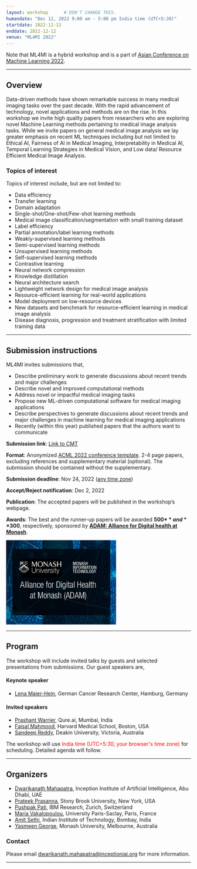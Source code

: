 ```yaml
---
layout: workshop      # DON'T CHANGE THIS.
humandate: "Dec 12, 2022 9:00 am - 5:00 pm India time (UTC+5:30)"
startdate: 2022-12-12
enddate: 2022-12-12
venue: "ML4MI 2022"
---
```


Note that ML4MI is a hybrid workshop and is a part of <a href="https://www.acml-conf.org/2022/index.html#hero">Asian Conference on Machine Learning 2022</a>. 

[//]: # (<font color='FF0000'> To attend the workshop, please register for the conference</font>.)
[//]: # (**More details are coming soon, stay tuned.**)
[//]: # (The zoom meeting link can be found at the virtual site and the gather town of ACML 2022.)

<hr/>

<h2>Overview</h2>

<p>
Data-driven methods have shown remarkable success in many medical imaging tasks over the past decade. With the rapid advancement of technology, novel applications and methods are on the rise. In this workshop we invite high quality papers from researchers who are exploring novel Machine Learning methods pertaining to medical image analysis tasks. While we invite papers on general medical image analysis we lay greater emphasis on recent ML techniques including but not limited to Ethical AI, Fairness of AI in Medical Imaging, Interpretability in Medical AI, Temporal Learning Strategies in Medical Vision, and Low data/ Resource Efficient Medical Image Analysis.
</p>

<h3>Topics of interest</h3>

Topics of interest include, but are not limited to:

* Data efficiency
* Transfer learning
* Domain adaptation
* Single-shot/One-shot/Few-shot learning methods
* Medical image classification/segmentation with small training dataset
* Label efficiency
* Partial annotation/label learning methods
* Weakly-supervised learning methods
* Semi-supervised learning methods
* Unsupervised learning methods
* Self-supervised learning methods
* Contrastive learning
* Neural network compression
* Knowledge distillation
* Neural architecture search
* Lightweight network design for medical image analysis
* Resource-efficient learning for real-world applications
* Model deployment on low-resource devices
* New datasets and benchmark for resource-efficient learning in medical image analysis
* Disease diagnosis, progression and treatment stratification with limited training data

<hr/>

<h2>Submission instructions</h2>

ML4MI invites submissions that,
* Describe preliminary work to generate discussions about recent trends and major challenges
* Describe novel and improved computational methods 
*	Address novel or impactful medical imaging tasks 
*	Propose new ML-driven computational software for medical imaging applications 
*	Describe perspectives to generate discussions about recent trends and major challenges in machine learning for medical imaging applications
*	Recently (within this year) published papers that the authors want to communicate

[//]: # (**Submission link [TBA]**: <a href="https://openreview.net/group?id=NeurIPS.cc%2F2022%2FWorkshop%2FLMRL"> Link to OpenReview</a>)

**Submission link**: <a href="https://cmt3.research.microsoft.com/ML4MI2022/Submission/Index"> Link to CMT</a>

**Format**: Anonymized <a href="https://www.acml-conf.org/2022/assets/ACML2022-camera_ready-template.zip">ACML 2022 conference template</a>. 2-4 page papers, excluding references and supplementary material (optional). The submission should be contained without the supplementary.

**Submission deadline**: Nov 24, 2022 (<a href="https://www.timeanddate.com/time/zones/aoe">any time zone</a>)

**Accept/Reject notification**: Dec 2, 2022

**Publication**:
The accepted papers will be published in the workshop’s webpage.

**Awards**: The best and the runner-up papers will be awarded **500$** and **300$**, respectively, sponsored by <a href="https://www.monash.edu/it/digital-health/initiatives/adam">**ADAM: Alliance for Digital health at Monash**</a>.

<img src="./pictures/ADAM_logo.png" alt="ADAM" width="300" class="center"/>



[//]: # (**Publication**:)

<hr/>






<h2>Program</h2>

The workshop will include invited talks by guests and selected presentations from submissions. Our guest speakers are,
<h4>Keynote speaker</h4>

<ul>
  <li><a href="https://www.dkfz.de/en/imsy/team/people/Lena_Maier-Hein.html"> Lena Maier-Hein</a>, German Cancer Research Center, Hamburg, Germany</li>
</ul>

<h4>Invited speakers</h4>

<ul>
  <li><a href="https://www.linkedin.com/in/pwarier/"> Prashant Warrier</a>, Qure.ai, Mumbai, India</li>
  <li><a href="https://scholar.harvard.edu/faisalmahmood/home"> Faisal Mahmood</a>, Harvard Medical School, Boston, USA</li>
  <li><a href="https://www.drsandeepreddy.com/"> Sandeep Reddy</a>, Deakin University, Victoria, Australia</li>
</ul>

<p>The workshop will use <font color='FF0000'> India time (UTC+5:30, your browser's time zone) </font> for scheduling. Detailed agenda will follow.


<hr/>

<h2>Organizers</h2>

<ul>
  <li><a href="https://sites.google.com/site/dwarikanathmahapatra/"> Dwarikanath Mahapatra</a>, Inception Institute of Artificial Intelligence, Abu Dhabi, UAE</li>
  <li><a href="https://bmi.stonybrookmedicine.edu/people/prateek_prasanna"> Prateek Prasanna</a>, Stony Brook University, New York, USA</li>
  <li><a href="https://www.linkedin.com/in/pushpakpati/"> Pushpak Pati</a>, IBM Research, Zurich, Switzerland</li>
  <li><a href="https://www.linkedin.com/in/maria-vakalopoulou-8a709395/?originalSubdomain=gr"> Maria Vakalopoulou</a>, University Paris-Saclay, Paris, France</li>
  <li><a href="https://www.ee.iitb.ac.in/web/people/faculty/home/asethi"> Amit  Sethi</a>, Indian Institute of Technology, Bombay, India</li>
  <li><a href="https://research.monash.edu/en/persons/yasmeen-george"> Yasmeen George</a>, Monash University, Melbourne, Australia</li>
</ul>



<h3>Contact</h3>
<p>
Please email <a href="mailto:dwarikanath.mahapatra@inceptioniai.org">dwarikanath.mahapatra@inceptioniai.org</a> for more information.
</p>

<hr/>

